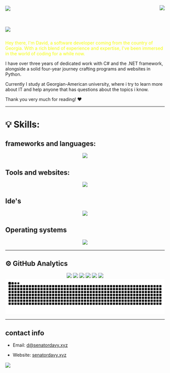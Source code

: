 <img align="center" src="https://capsule-render.vercel.app/api?type=waving&height=100&color=gradient&section=header">
<img align="right" src="https://visitor-badge.laobi.icu/badge?page_id=Davy-G.visitor-badge&left_color=blue&right_color=red" />

# <img src="https://readme-typing-svg.demolab.com/?lines=Welcome+to+my+github+page;I+hope+you'll+like+it!">







<p style="color: #f4fc03;">
Hey there, I'm David, a software developer coming from the country of Georgia. With a rich blend of experience and expertise, I've been immersed in the world of coding for a while now.
  
I have over three years of dedicated work with C# and the .NET framework, alongside a solid four-year journey crafting programs and websites in Python.

Currently I study at Georgian-American university, where i try to learn more about IT and help anyone that has questions about the topics i know.

Thank you very much for reading! ♥
</p>

<hr>

# 💡 Skills:

## frameworks and languages:
<p align="center">
  <a href="https://skillicons.dev">
    <img src="https://skillicons.dev/icons?i=py,cs,cpp,c,html,css,dotnet,js,django,fastapi,sqlite,tailwind,bootstrap,regex,bots"/>
  </a>
</p>

## Tools and websites:
<p align="center">
  <a href="https://skillicons.dev">
    <img src="https://skillicons.dev/icons?i=docker,cloudflare,ai,au,ps,github,git,azure,stackoverflow,vim,powershell,gmail,linkedin,discord,nginx"/>
  </a>
</p>

## Ide's
<p align="center">
  <a href="https://skillicons.dev">
    <img src="https://skillicons.dev/icons?i=pycharm,rider,clion,vscode,visualstudio"/>
  </a>
</p>

## Operating systems
<p align="center">
  <a href="https://skillicons.dev">
    <img src="https://skillicons.dev/icons?i=arch,mint,debian,ubuntu,linux,windows"/>
  </a>
</p>

<hr>

## ⚙️ GitHub Analytics


<p align="center">
        <img src="https://streak-stats.demolab.com/?user=Davy-G&theme=tokyonight-duo"/>
        <img src="https://github-profile-summary-cards.vercel.app/api/cards/profile-details?username=Davy-G&theme=github_dark">
        <img src="https://github-profile-summary-cards.vercel.app/api/cards/repos-per-language?username=Davy-G&theme=github_dark">
        <img src="https://github-profile-summary-cards.vercel.app/api/cards/most-commit-language?username=Davy-G&theme=github_dark">
        <img src="https://github-profile-summary-cards.vercel.app/api/cards/stats?username=Davy-G&theme=github_dark">
        <img src="https://github-profile-summary-cards.vercel.app/api/cards/productive-time?username=Davy-G&theme=github_dark">
        <picture>
          <source media="(prefers-color-scheme: dark)" srcset="https://raw.githubusercontent.com/Davy-G/Davy-G/output/github-contribution-grid-snake-dark.svg">
          <source media="(prefers-color-scheme: light)" srcset="https://raw.githubusercontent.com/Davy-G/Davy-G/output/github-contribution-grid-snake.svg">
          <img alt="github contribution grid snake animation" src="https://raw.githubusercontent.com/Davy-G/Davy-G/output/github-contribution-grid-snake.svg">
        </picture>
</p>






<hr>

## contact info
 - Email: d@senatordavy.xyz
 + Website:  [senatordavy.xyz](https://senatordavy.xyz)
<img align="center" src="https://capsule-render.vercel.app/api?type=waving&height=100&color=gradient&section=footer">













